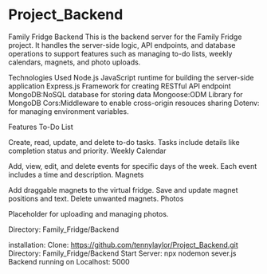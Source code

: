 # Project_Backend

Family Fridge Backend
This is the backend server for the Family Fridge project. It handles the server-side logic, API endpoints, and database operations to support features such as managing to-do lists, weekly calendars, magnets, and photo uploads.

Technologies Used
Node.js JavaScript runtime for building the server-side application
Express.js Framework for creating RESTful API endpoint
MongoDB:NoSQL database for storing data
Mongoose:ODM Library for MongoDB
Cors:Middleware to enable cross-origin resouces sharing
Dotenv: for managing environment variables.

Features
To-Do List

Create, read, update, and delete to-do tasks.
Tasks include details like completion status and priority.
Weekly Calendar

Add, view, edit, and delete events for specific days of the week.
Each event includes a time and description.
Magnets

Add draggable magnets to the virtual fridge.
Save and update magnet positions and text.
Delete unwanted magnets.
Photos

Placeholder for uploading and managing photos.

Directory: Family_Fridge/Backend

installation:
Clone: https://github.com/tennylaylor/Project_Backend.git
Directory: Family_Fridge/Backend
Start Server: npx nodemon sever.js
Backend running on Localhost: 5000
